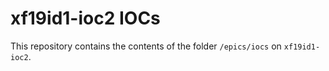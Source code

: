 # xf19id1-ioc2 IOCs

This repository contains the contents of the folder `/epics/iocs` on `xf19id1-ioc2`.
